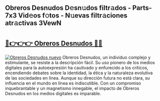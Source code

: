 ## Obreros Desnudos D𝚎sn𝚞dos filtr𝚊dos - Parts-7x3 Vid𝚎os f𝚘tos - N𝚞evas filtr𝚊ciones atr𝚊ctivas 3VewN

# <h2><a href="http://mbb29c4.tromn.icu/?c=Obreros+Desnudos">🔗👉👉👉 Obreros Desnudos 🔗🔗</a></h2>

[![Obreros Desnudos nuevo](https://i.imgur.com/pEAQMta.gif)](http://mbb29c4.tromn.icu/?c=Obreros+Desnudos)
Obreros Desnudos, un individuo complejo y estimulante, se resiste a la descripción fácil. Su uso pionero de los medios digitales para la autoexpresión ha cautivado y enfurecido a los críticos, encendiendo debates sobre la identidad, la ética y la naturaleza evolutiva de las sociedades en línea. Aunque su dirección futura no está clara, su influencia en el mundo en línea es indiscutible. Con un compromiso inquebrantable y un magnetismo innegable, el impacto de Obreros Desnudos en los medios digitales es imparable.
